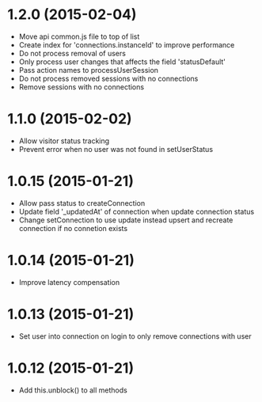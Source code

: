 # 1.2.0 (2015-02-04)
* Move api common.js file to top of list
* Create index for 'connections.instanceId' to improve performance
* Do not process removal of users
* Only process user changes that affects the field 'statusDefault'
* Pass action names to processUserSession
* Do not process removed sessions with no connections
* Remove sessions with no connections

# 1.1.0 (2015-02-02)
* Allow visitor status tracking
* Prevent error when no user was not found in setUserStatus

# 1.0.15 (2015-01-21)
* Allow pass status to createConnection
* Update field '_updatedAt' of connection when update connection status
* Change setConnection to use update instead upsert and recreate connection if no connetion exists

# 1.0.14 (2015-01-21)
* Improve latency compensation

# 1.0.13 (2015-01-21)
* Set user into connection on login to only remove connections with user

# 1.0.12 (2015-01-21)
* Add this.unblock() to all methods
